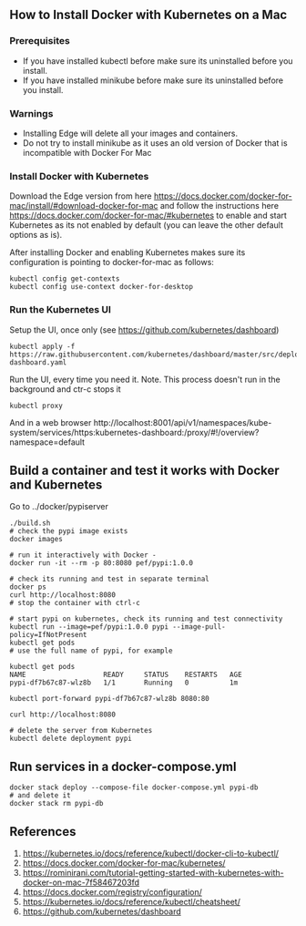 
## How to Install Docker with Kubernetes on a Mac
### Prerequisites
* If you have installed kubectl before make sure its uninstalled before you install.
* If you have installed minikube before make sure its uninstalled before you install.

### Warnings
* Installing Edge will delete all your images and containers.
* Do not try to install minikube as it uses an old version of Docker that is incompatible
with Docker For Mac

### Install Docker with Kubernetes 
Download the Edge version from here
https://docs.docker.com/docker-for-mac/install/#download-docker-for-mac
and follow the instructions here https://docs.docker.com/docker-for-mac/#kubernetes to enable 
and start Kubernetes as its not enabled by default (you can leave the other default options as is).

After installing Docker and enabling Kubernetes makes sure its configuration is pointing to 
docker-for-mac as follows:

    kubectl config get-contexts
    kubectl config use-context docker-for-desktop

### Run the Kubernetes UI
Setup the UI, once only (see https://github.com/kubernetes/dashboard)

    kubectl apply -f https://raw.githubusercontent.com/kubernetes/dashboard/master/src/deploy/recommended/kubernetes-dashboard.yaml

Run the UI, every time you need it. Note. This process doesn't run in the background and ctr-c stops it

    kubectl proxy

And in a web browser http://localhost:8001/api/v1/namespaces/kube-system/services/https:kubernetes-dashboard:/proxy/#!/overview?namespace=default
    
    
## Build a container and test it works with Docker and Kubernetes
Go to ../docker/pypiserver

    ./build.sh
    # check the pypi image exists
    docker images

    # run it interactively with Docker - 
    docker run -it --rm -p 80:8080 pef/pypi:1.0.0

    # check its running and test in separate terminal
    docker ps
    curl http://localhost:8080
    # stop the container with ctrl-c

    # start pypi on kubernetes, check its running and test connectivity
    kubectl run --image=pef/pypi:1.0.0 pypi --image-pull-policy=IfNotPresent 
    kubectl get pods
    # use the full name of pypi, for example
    
    kubectl get pods
    NAME                   READY     STATUS    RESTARTS   AGE
    pypi-df7b67c87-wlz8b   1/1       Running   0          1m
    
    kubectl port-forward pypi-df7b67c87-wlz8b 8080:80
    
    curl http://localhost:8080
    
    # delete the server from Kubernetes
    kubectl delete deployment pypi

## Run services in a docker-compose.yml

    docker stack deploy --compose-file docker-compose.yml pypi-db
    # and delete it
    docker stack rm pypi-db
    
## References
1. https://kubernetes.io/docs/reference/kubectl/docker-cli-to-kubectl/
1. https://docs.docker.com/docker-for-mac/kubernetes/
1. https://rominirani.com/tutorial-getting-started-with-kubernetes-with-docker-on-mac-7f58467203fd
1. https://docs.docker.com/registry/configuration/
1. https://kubernetes.io/docs/reference/kubectl/cheatsheet/
1. https://github.com/kubernetes/dashboard
